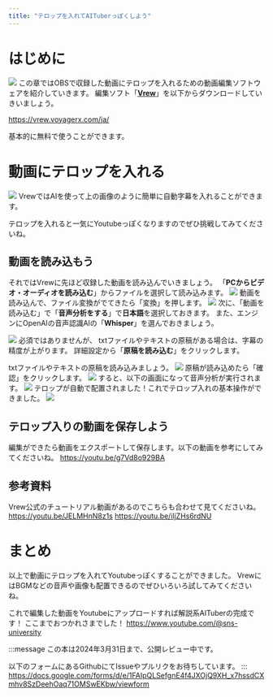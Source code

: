 ```yaml
---
title: "テロップを入れてAITuberっぽくしよう"
---
```

# はじめに
![](https://storage.googleapis.com/zenn-user-upload/ec0a10d3385f-20240215.png)
この章ではOBSで収録した動画にテロップを入れるための動画編集ソフトウェアを紹介していきます。
編集ソフト「[**Vrew**](https://vrew.voyagerx.com/ja/)」を以下からダウンロードしていきいましょう。

https://vrew.voyagerx.com/ja/

基本的に無料で使うことができます。

# 動画にテロップを入れる
![](https://storage.googleapis.com/zenn-user-upload/3bc2913ecac4-20240217.png)
VrewではAIを使って上の画像のように簡単に自動字幕を入れることができます。

テロップを入れると一気にYoutubeっぽくなりますのでぜひ挑戦してみてくださいね。

## 動画を読み込もう
それではVrewに先ほど収録した動画を読み込んでいきましょう。
「**PCからビデオ・オーディオを読み込む**」からファイルを選択して読み込みます。
![](https://storage.googleapis.com/zenn-user-upload/3fbec0702dcd-20240219.png)
動画を読み込んで、ファイル変換がでてきたら「変換」を押します。
![](https://storage.googleapis.com/zenn-user-upload/764467bdb6b7-20240219.png)
次に、「動画を読み込む」で「**音声分析をする**」で**日本語**を選択しておきます。
また、エンジンにOpenAIの音声認識AIの「**Whisper**」を選んでおきましょう。


![](https://storage.googleapis.com/zenn-user-upload/040280a54e2f-20240219.png)
必須ではありませんが、
txtファイルやテキストの原稿がある場合は、字幕の精度が上がります。
詳細設定から「**原稿を読み込む**」をクリックします。

txtファイルやテキストの原稿を読み込みましょう。
![](https://storage.googleapis.com/zenn-user-upload/10c3a018f9c9-20240219.png)
原稿が読み込めたら「確認」をクリックします。
![](https://storage.googleapis.com/zenn-user-upload/8d8c3a23f902-20240219.png)
すると、以下の画面になって音声分析が実行されます。
![](https://storage.googleapis.com/zenn-user-upload/16911bb3c266-20240219.png)
テロップが自動で配置されました！これでテロップ入れの基本操作ができました。
![](https://storage.googleapis.com/zenn-user-upload/0ca9100a7912-20240219.png)

## テロップ入りの動画を保存しよう
編集ができたら動画をエクスポートして保存します。以下の動画を参考にしてみてくださいね。
https://youtu.be/g7Vd8o929BA

## 参考資料
Vrew公式のチュートリアル動画があるのでこちらも合わせて見てくださいね。
https://youtu.be/JELMHnN8z1s
https://youtu.be/iljZHs6rdNU

# まとめ
以上で動画にテロップを入れてYoutubeっぽくすることができました。
VrewにはBGMなどの音声や画像も配置できるのでぜひいろいろ試してみてくださいね。

これで編集した動画をYoutubeにアップロードすれば解説系AITuberの完成です！
ここまでおつかれさまでした！
https://www.youtube.com/@sns-university

:::message
この本は2024年3月31日まで、公開レビュー中です。

以下のフォームにあるGithubにてIssueやプルリクをお待ちしています。
:::
https://docs.google.com/forms/d/e/1FAIpQLSefgnE4f4JXOjQ9XH_x7hssdCXmhv8SzDeehOaq71OMSwEKbw/viewform
